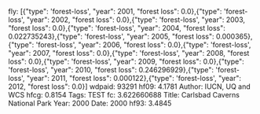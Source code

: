 fly: [{"type": 'forest-loss', "year": 2001, "forest loss": 0.0},{"type": 'forest-loss', "year": 2002, "forest loss": 0.0},{"type": 'forest-loss', "year": 2003, "forest loss": 0.0},{"type": 'forest-loss', "year": 2004, "forest loss": 0.022735243},{"type": 'forest-loss', "year": 2005, "forest loss": 0.000365},{"type": 'forest-loss', "year": 2006, "forest loss": 0.0},{"type": 'forest-loss', "year": 2007, "forest loss": 0.0},{"type": 'forest-loss', "year": 2008, "forest loss": 0.0},{"type": 'forest-loss', "year": 2009, "forest loss": 0.0},{"type": 'forest-loss', "year": 2010, "forest loss": 0.246296929},{"type": 'forest-loss', "year": 2011, "forest loss": 0.000122},{"type": 'forest-loss', "year": 2012, "forest loss": 0.0}]
wdpaid: 93291
hf09: 4.1781
Author: IUCN, UQ and WCS
hfcg: 0.8154
Tags: TEST
fc: 3.622660688
Title: Carlsbad Caverns National Park
Year: 2000
Date: 2000
hf93: 3.4845
